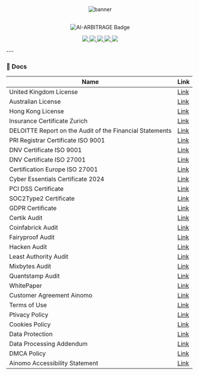 <div align="center">
  <img src="https://github.com/ainomodatalab/.github/blob/62953e24a948511d9a48ee1de9d21ecfcaa849c5/profile/img/Logo%20animation%202.gif" alt="banner"/>
<!--<img src="https://github.com/ainomodatalab/.github/blob/112c412ecad1feabbb1f595f2c0b53a1a2ab84e4/profile/img/banner.png" alt="banner"/>
<img src="https://github.com/ainomodatalab/.github/blob/603b211ae0c42d7161643056c744f0cc5089b119/profile/img/banner2.png" alt="banner"/>-->
</br>
</br>
</div>

<div>
  <p align="center">
    <img src="https://img.shields.io/badge/AIARBITRAGE--EF2D5E?logo=aframe&logoColor=fff&style=flat-square" alt="AI-ARBITRAGE Badge">
  </p>
  <p align="center">
    <a
    href="https://twitter.com/AinomoDataLab">
        <img src="https://img.shields.io/badge/X/Twitter-000000?style=for-the-badge&logo=x&logoColor=white" />
    </a>
    <a href="https://medium.com/@ainomo">
        <img src="https://img.shields.io/badge/Medium-000000?style=for-the-badge&logo=medium&logoColor=white" />
    </a>
    <a href="https://t.me/ainomo_official">
        <img src="https://img.shields.io/badge/Telegram-26A5E4?style=for-the-badge&logo=telegram&logoColor=white" />
    </a>
    <a href="https://youtube.com/@AinomoDataLab">
        <img src="https://img.shields.io/badge/YouTube-FF0000?style=for-the-badge&logo=youtube&logoColor=white" />
    </a>
        <a href="https://www.reddit.com/user/AINOMO/">
        <img src="https://img.shields.io/badge/Reddit-FF4500?style=for-the-badge&logo=reddit&logoColor=white" />
    </a>
  </p>
</div>
---

### 📝 Docs

| Name                                                        | Link                                                   |
|-------------------------------------------------------------|--------------------------------------------------------|
|  United Kingdom License                                     | [Link](https://github.com/ainomodatalab/docs/blob/c593c114e1667e99e6ba9f0264e89b33cde2dddb/The%20United%20Kingdom%20Registartion.pdf) |
|  Australian License                                         | [Link](https://github.com/ainomodatalab/docs/blob/c593c114e1667e99e6ba9f0264e89b33cde2dddb/Certificate%20of%20Registration%20of%20a%20company.PDF) |
|  Hong Kong License                                          | [Link](https://github.com/ainomodatalab/docs/blob/c593c114e1667e99e6ba9f0264e89b33cde2dddb/Certificate%20of%20incorporation%20Hong%20Kong.pdf) |
|  Insurance Certificate Zurich                               | [Link](https://github.com/ainomodatalab/docs/blob/c593c114e1667e99e6ba9f0264e89b33cde2dddb/ZFS%20Insurance%20certificate.pdf) |
|  DELOITTE Report on the Audit of the Financial Statements   | [Link](https://github.com/ainomodatalab/docs/blob/c593c114e1667e99e6ba9f0264e89b33cde2dddb/DELOITTE%20Report%20on%20the%20Audit%20of%20the%20Financial%20Statements%20Ainomo.pdf) |                                                 | 
|  PRI Registrar Certificate ISO 9001                         | [Link](https://github.com/ainomodatalab/docs/blob/c593c114e1667e99e6ba9f0264e89b33cde2dddb/PRI%20Registrar%20Certificate%20ISO%209001%20AINOMO.pdf) |
|  DNV Certificate ISO 9001                                   | [Link](https://github.com/ainomodatalab/docs/blob/c593c114e1667e99e6ba9f0264e89b33cde2dddb/DNV%20Certificate%20ISO%209001.pdf) |
|  DNV Certificate ISO 27001                                  | [Link](https://github.com/ainomodatalab/docs/blob/c593c114e1667e99e6ba9f0264e89b33cde2dddb/DNV%20Certificate%20ISO%3AIEC%2027001%20Ainomo.pdf) |
|  Certification Europe ISO 27001                             | [Link](https://github.com/ainomodatalab/docs/blob/c593c114e1667e99e6ba9f0264e89b33cde2dddb/Certification%20Europe%20ISO%2027001%20Ainomo.pdf) |
|  Cyber Essentials Certificate 2024                          | [Link](https://github.com/ainomodatalab/docs/blob/c593c114e1667e99e6ba9f0264e89b33cde2dddb/Cyber%20Essentials%20Certificate%202024%20Ainomo.pdf) |
|  PCI DSS Certificate                                        | [Link](https://github.com/ainomodatalab/docs/blob/c593c114e1667e99e6ba9f0264e89b33cde2dddb/PCI%20DSS%20Ainomo.pdf) |
|  SOC2Type2 Certificate                                      | [Link](https://github.com/ainomodatalab/docs/blob/c593c114e1667e99e6ba9f0264e89b33cde2dddb/Certificate%20of%20completion%20SOC%202%20TYPE%20II%20%20AINOMO.pdf) |
|  GDPR Certificate                                           | [Link](https://github.com/ainomodatalab/docs/blob/c593c114e1667e99e6ba9f0264e89b33cde2dddb/GDPR%20Certificate%20Ainomo.pdf) |
|  Certik Audit                                               | [Link](https://github.com/ainomodatalab/docs/blob/c593c114e1667e99e6ba9f0264e89b33cde2dddb/Certik%20Ainomo%20Update.pdf) |
|  Coinfabrick Audit                                          | [Link](https://github.com/ainomodatalab/docs/blob/c593c114e1667e99e6ba9f0264e89b33cde2dddb/CoinFabrik%20Ainomo%20Audit.pdf) |
|  Fairyproof  Audit                                          | [Link](https://github.com/ainomodatalab/docs/blob/c593c114e1667e99e6ba9f0264e89b33cde2dddb/Fairyproof%20Ainomo%20Audit.pdf) |
|  Hacken Audit                                               | [Link](https://github.com/ainomodatalab/docs/blob/c593c114e1667e99e6ba9f0264e89b33cde2dddb/Hacken%20Ainomo%20SC%20Audit%20Report.pdf) |
|  Least Authority Audit                                      | [Link](https://github.com/ainomodatalab/docs/blob/c593c114e1667e99e6ba9f0264e89b33cde2dddb/Least%20Authority%20AINOMO%20Protocol%20Smart%20Contracts%20Final%20Audit%20Report.pdf) |
|  Mixbytes Audit                                             | [Link](https://github.com/ainomodatalab/docs/blob/c593c114e1667e99e6ba9f0264e89b33cde2dddb/MixBytes%20Ainomo%20Protocol%20Security%20Audit%20Report.pdf) |
|  Quantstamp Audit                                           | [Link](https://github.com/ainomodatalab/docs/blob/c593c114e1667e99e6ba9f0264e89b33cde2dddb/Quantstamp%20Ainomo%20Protocol%20Audit.pdf) |
|  WhitePaper                                                 | [Link](https://github.com/ainomodatalab) |
|  Customer Agreement Ainomo                                                 | [Link](https://github.com/ainomodatalab/docs/blob/c593c114e1667e99e6ba9f0264e89b33cde2dddb/Customer%20Agreement%20Ainomo.pdf) |
|  Terms of Use                                               | [Link](https://github.com/ainomodatalab/docs/blob/c593c114e1667e99e6ba9f0264e89b33cde2dddb/Terms%20of%20Use.pdf) |
|  Ptivacy Policy                                             | [Link](https://github.com/ainomodatalab/docs/blob/c593c114e1667e99e6ba9f0264e89b33cde2dddb/Privacy%20Policy.pdf) |
|  Cookies Policy                                             | [Link](https://github.com/ainomodatalab/docs/blob/c593c114e1667e99e6ba9f0264e89b33cde2dddb/Cookies%20Policy.pdf) |
|  Data Protection                                            | [Link](https://github.com/ainomodatalab/docs/blob/c593c114e1667e99e6ba9f0264e89b33cde2dddb/Data%20Protection.pdf) |
|  Data Processing Addendum                                   | [Link](https://github.com/ainomodatalab/docs/blob/c593c114e1667e99e6ba9f0264e89b33cde2dddb/Data%20Processing%20Addendum.pdf) |
|  DMCA Policy                                                | [Link](https://github.com/ainomodatalab/docs/blob/c593c114e1667e99e6ba9f0264e89b33cde2dddb/DMCA%20Policy.pdf) |
|  Ainomo Accessibility Statement                             | [Link](https://github.com/ainomodatalab/docs/blob/c593c114e1667e99e6ba9f0264e89b33cde2dddb/Ainomo%20Accessibility%20Statement.pdf) |
